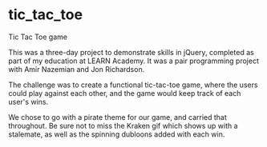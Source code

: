 # tic_tac_toe
Tic Tac Toe game

This was a three-day project to demonstrate skills in jQuery, completed as part of my education at LEARN Academy. It was a pair programming project with Amir Nazemian and Jon Richardson.

The challenge was to create a functional tic-tac-toe game, where the users could play against each other, and the game would keep track of each user's wins.

We chose to go with a pirate theme for our game, and carried that throughout.  Be sure not to miss the Kraken gif which shows up with a stalemate, as well as the spinning dubloons added with each win.
